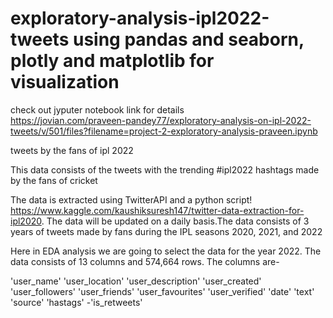 # exploratory-analysis-ipl2022-tweets using pandas and seaborn, plotly and matplotlib for visualization

check out jyputer notebook link for details  
https://jovian.com/praveen-pandey77/exploratory-analysis-on-ipl-2022-tweets/v/501/files?filename=project-2-exploratory-analysis-praveen.ipynb

tweets by the fans of  ipl 2022

This data consists of the tweets with the trending #ipl2022 hashtags made by the fans of cricket

The data is extracted using TwitterAPI and a python script! https://www.kaggle.com/kaushiksuresh147/twitter-data-extraction-for-ipl2020. The data will be updated on a daily basis.The data consists of 3 years of tweets made by fans during the IPL seasons 2020, 2021, and 2022

Here in EDA analysis we are going to select the data for the year 2022. The data consists of 13 columns and 574,664 rows. The columns are-

'user_name'
'user_location'
'user_description'
'user_created'
'user_followers'
'user_friends'
'user_favourites'
'user_verified'
'date'
'text'
'source'
'hastags' -'is_retweets'

